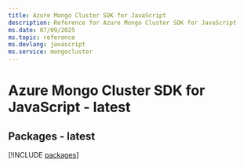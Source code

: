 ```yaml
---
title: Azure Mongo Cluster SDK for JavaScript
description: Reference for Azure Mongo Cluster SDK for JavaScript
ms.date: 07/09/2025
ms.topic: reference
ms.devlang: javascript
ms.service: mongocluster
---
```

# Azure Mongo Cluster SDK for JavaScript - latest
## Packages - latest
[!INCLUDE [packages](mongo-cluster-index.md)]